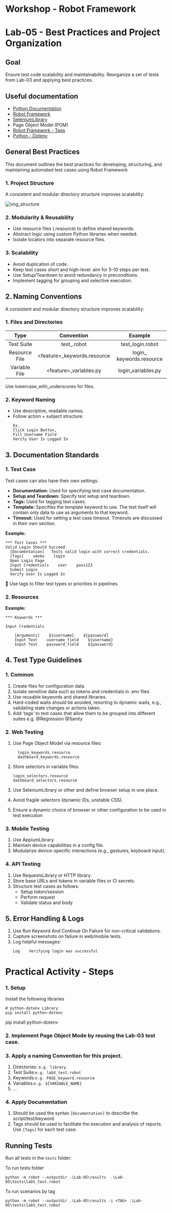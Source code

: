 # Workshop - Robot Framework

# Lab-05 - Best Practices and Project Organization

## Goal
Ensure test code scalability and maintainability. Reorganize a set of tests from Lab-03 and applying best practices.

## Useful documentation

- [Python Documentation](https://docs.python.org/3/reference/index.html)
- [Robot Framework](https://robotframework.org/robotframework/latest/RobotFrameworkUserGuide.html)
- [SeleniumLibrary](https://robotframework.org/SeleniumLibrary/SeleniumLibrary.html)
- Page Object Model (POM)
- [Robot Framework - Tags](https://robotframework.org/robotframework-RFCP-syllabus/docs/chapter-04/tags)
- [Python - Dotenv](https://pypi.org/project/python-dotenv/)

## General Best Practices
This document outlines the best practices for developing, structuring, and maintaining automated test cases using Robot Framework

### 1. Project Structure
A consistent and modular directory structure improves scalability:

![img_structure](image.png)

### 2. Modularity & Reusability

- Use resource files (.resource) to define shared keywords. 
- Abstract logic using custom Python libraries when needed.
- Isolate locators into separate resource files.

### 3. Scalability

- Avoid duplication of code.
- Keep test cases short and high-level: aim for 5–10 steps per test.
- Use Setup/Teardown to avoid redundancy in preconditions.
- Implement tagging for grouping and selective execution.


## 2. Naming Conventions
A consistent and modular directory structure improves scalability:

### 1. Files and Directories
|      Type     |   Convention                   |   Example                 |
|     :----:    |   :---:                        |   :-------:               |
|Test Suite     |   test_<feature>.robot         |   test_login.robot        |
|Resource File  |   \<feature>_keywords.resource |   login_ keywords.resource|
|Variable File  |   \<feature>_variables.py      |   login_variables.py      |


Use lowercase_with_underscores for files.

### 2. Keyword Naming

- Use descriptive, readable names.
- Follow action + subject structure: 
  	```
    Ex. 
    Click Login Button, 
    Fill Username Field
    Verify User Is Logged In
    ```

## 3. Documentation Standards

### 1. Test Case
Test cases can also have their own settings.
- **Documentation:** Used for specifying test case documentation.
- **Setup and Teardown:** Specify test setup and teardown.
- **Tags:** Used for tagging test cases.
- **Template:** Specifies the template keyword to use. The test itself will contain only data to use as arguments to that keyword.
- **Timeout:** Used for setting a test case timeout. Timeouts are discussed in their own section.

**Example:**
```
*** Test Cases ***
Valid Login Should Succeed
  [Documentation]   Tests valid login with correct credentials.
  [Tags]    smoke    login
  Open Login Page
  Input Credentials    user    pass123
  Submit Login
  Verify User Is Logged In
```
	Use tags to filter test types or priorities in pipelines.

### 2. Resources
**Example:**
```
*** Keywords ***

Input Credentials

    [Arguments]    ${username}    ${password}
    Input Text    username_field    ${username}
    Input Text    password_field    ${password}

```

## 4. Test Type Guidelines

### 1. Common

1. Create files for configuration data
2. Isolate sensitive data such as tokens and credentials in .env files
3. Use reusable keywords and shared libraries.
4. Hard-coded waits should be avoided, resorting to dynamic waits, e.g., validating state changes or actions taken.
5. Add ‘tags’ to test cases that allow them to be grouped into different suites e.g. @Regression @Sanity

### 2. Web Testing

1. Use Page Object Model via resource files:
 	```
      login_keywords.resource
      dashboard_keywords.resource
    ```

2. Store selectors in variable files:
 	```
    login_selectors.resource
    dashboard_selectors.resource
    ```
3. Use SeleniumLibrary or other and define browser setup in one place.
4. Avoid fragile selectors (dynamic IDs, unstable CSS).
5. Ensure a dynamic choice of browser or other configuration to be used in test execution

### 3. Mobile Testing

1. Use AppiumLibrary.
2. Maintain device capabilities in a config file.
3. Modularize device-specific interactions (e.g., gestures, keyboard input).

### 4. API Testing

1. Use RequestsLibrary or HTTP library.
2. Store base URLs and tokens in variable files or CI secrets.
3. Structure test cases as follows:
   * Setup token/session
   * Perform request
   * Validate status and body


## 5. Error Handling & Logs
1. Use Run Keyword And Continue On Failure for non-critical validations.
2. Capture screenshots on failure in web/mobile tests.
3. Log helpful messages: 
    ```
    Log    Verifying login was successful
    ```

# Practical Activity - Steps

### 1. Setup
Install the following libraries
   ```pwsh
   # python-dotenv Library
   pip install python-dotenv
   ```


pip install python-dotenv
### 2. Implement Page Object Mode by reusing the Lab-03 test case. 


### 3. Apply a naming Convention for this project.
1. Directories: ``` e.g. library ```
2. Test Suite:``` e.g. labX_test.robot ```
3. Keywords:``` e.g. PAGE_keyword.resource ```
4. Variables:``` e.g. ${VARIABLE_NAME} ```
5.    ...


### 4. Apply Documentation
1. Should be used the syntax ``` [Documentation] ``` to describe the script/test/keyword
2. Tags should be used to facilitate the execution and analysis of reports. Use ``` [Tags] ``` for each test case.


## Running Tests
Run all tests in the `tests` folder:

To run tests folder
```Shell
python -m robot --outputdir .\Lab-05\results  .\Lab-05\tests\lab5_test.robot 
```

To run scenarios by tag
```Shell
python -m robot --outputdir .\Lab-05\results -i <TAG> .\Lab-05\tests\lab5_test.robot
```




